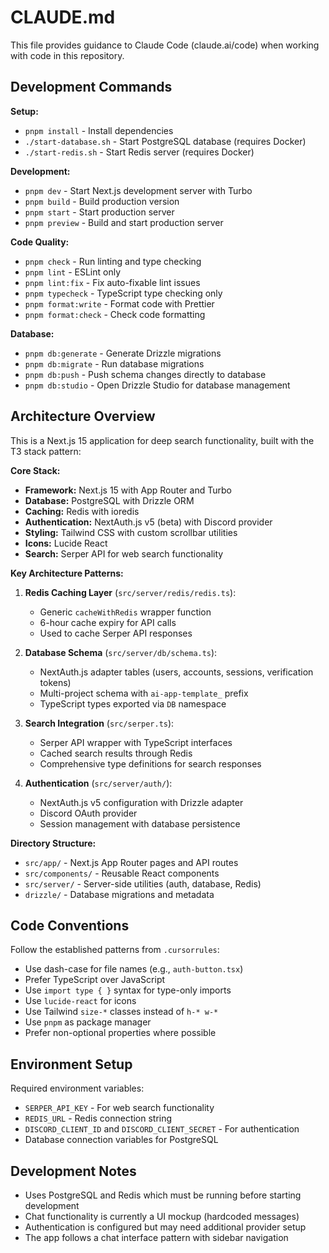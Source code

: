 # CLAUDE.md

This file provides guidance to Claude Code (claude.ai/code) when working with code in this repository.

## Development Commands

**Setup:**
- `pnpm install` - Install dependencies
- `./start-database.sh` - Start PostgreSQL database (requires Docker)
- `./start-redis.sh` - Start Redis server (requires Docker)

**Development:**
- `pnpm dev` - Start Next.js development server with Turbo
- `pnpm build` - Build production version
- `pnpm start` - Start production server
- `pnpm preview` - Build and start production server

**Code Quality:**
- `pnpm check` - Run linting and type checking
- `pnpm lint` - ESLint only
- `pnpm lint:fix` - Fix auto-fixable lint issues
- `pnpm typecheck` - TypeScript type checking only
- `pnpm format:write` - Format code with Prettier
- `pnpm format:check` - Check code formatting

**Database:**
- `pnpm db:generate` - Generate Drizzle migrations
- `pnpm db:migrate` - Run database migrations
- `pnpm db:push` - Push schema changes directly to database
- `pnpm db:studio` - Open Drizzle Studio for database management

## Architecture Overview

This is a Next.js 15 application for deep search functionality, built with the T3 stack pattern:

**Core Stack:**
- **Framework:** Next.js 15 with App Router and Turbo
- **Database:** PostgreSQL with Drizzle ORM
- **Caching:** Redis with ioredis
- **Authentication:** NextAuth.js v5 (beta) with Discord provider
- **Styling:** Tailwind CSS with custom scrollbar utilities
- **Icons:** Lucide React
- **Search:** Serper API for web search functionality

**Key Architecture Patterns:**

1. **Redis Caching Layer** (`src/server/redis/redis.ts`):
   - Generic `cacheWithRedis` wrapper function
   - 6-hour cache expiry for API calls
   - Used to cache Serper API responses

2. **Database Schema** (`src/server/db/schema.ts`):
   - NextAuth.js adapter tables (users, accounts, sessions, verification tokens)
   - Multi-project schema with `ai-app-template_` prefix
   - TypeScript types exported via `DB` namespace

3. **Search Integration** (`src/serper.ts`):
   - Serper API wrapper with TypeScript interfaces
   - Cached search results through Redis
   - Comprehensive type definitions for search responses

4. **Authentication** (`src/server/auth/`):
   - NextAuth.js v5 configuration with Drizzle adapter
   - Discord OAuth provider
   - Session management with database persistence

**Directory Structure:**
- `src/app/` - Next.js App Router pages and API routes
- `src/components/` - Reusable React components
- `src/server/` - Server-side utilities (auth, database, Redis)
- `drizzle/` - Database migrations and metadata

## Code Conventions

Follow the established patterns from `.cursorrules`:
- Use dash-case for file names (e.g., `auth-button.tsx`)
- Prefer TypeScript over JavaScript
- Use `import type { }` syntax for type-only imports
- Use `lucide-react` for icons
- Use Tailwind `size-*` classes instead of `h-* w-*`
- Use `pnpm` as package manager
- Prefer non-optional properties where possible

## Environment Setup

Required environment variables:
- `SERPER_API_KEY` - For web search functionality
- `REDIS_URL` - Redis connection string
- `DISCORD_CLIENT_ID` and `DISCORD_CLIENT_SECRET` - For authentication
- Database connection variables for PostgreSQL

## Development Notes

- Uses PostgreSQL and Redis which must be running before starting development
- Chat functionality is currently a UI mockup (hardcoded messages)
- Authentication is configured but may need additional provider setup
- The app follows a chat interface pattern with sidebar navigation